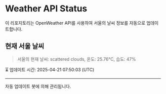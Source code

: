 
# Weather API Status

이 리포지토리는 OpenWeather API를 사용하여 서울의 날씨 정보를 자동으로 업데이트합니다.

## 현재 서울 날씨
> 서울의 현재 날씨: scattered clouds, 온도: 25.76°C, 습도: 47%

⏳ 업데이트 시간: 2025-04-21 07:50:03 (UTC)

---
자동 업데이트 봇에 의해 관리됩니다.
